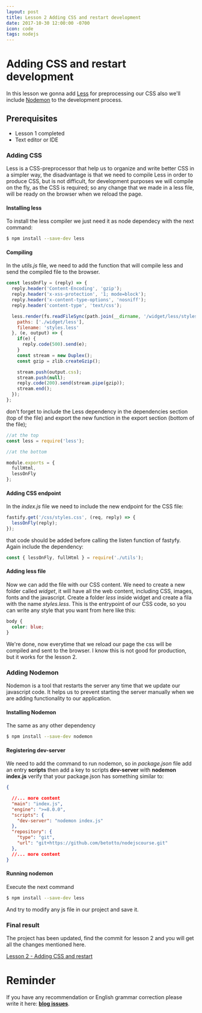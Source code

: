 ```yaml
---
layout: post
title: Lesson 2 Adding CSS and restart development
date: 2017-10-30 12:00:00 -0700
icon: code
tags: nodejs
---
```


# Adding CSS and restart development

In this lesson we gonna add [Less](http://lesscss.org/) for preprocessing our CSS also we'll include [Nodemon](https://nodemon.io/) to the development process.

## Prerequisites

- Lesson 1 completed
- Text editor or IDE

### Adding CSS

Less is a CSS-preprocessor that help us to organize and write better CSS in a simpler way, the disadvantage is that we need to compile Less in order to produce CSS, but is not difficult, for development purposes we will compile on the fly, as the CSS is required; so any change that we made in a less file, will be ready on the browser when we reload the page. 

#### Installing less

To install the less compiler we just need it as node dependecy with the next command:

```bash
$ npm install --save-dev less
```

#### Compiling

In the *utils.js* file, we need to add the function that will compile less and send the compiled file to the browser.

```javascript
const lessOnFly = (reply) => {
  reply.header('Content-Encoding', 'gzip');
  reply.header('x-xss-protection', '1; mode=block');
  reply.header('x-content-type-options', 'nosniff');
  reply.header('content-type', 'text/css');

  less.render(fs.readFileSync(path.join(__dirname, '/widget/less/styles.less'), 'utf8'), {
    paths: ['./widget/less'],
    filename: 'styles.less'
  }, (e, output) => {
    if(e) {
      reply.code(500).send(e);
    }
    const stream = new Duplex();
    const gzip = zlib.createGzip();

    stream.push(output.css);
    stream.push(null);
    reply.code(200).send(stream.pipe(gzip));
    stream.end();
  });
};
```

don't forget to include the Less dependency in the dependencies section (top of the file) and export the new function in the export section (bottom of the file);

```javascript
//at the top
const less = require('less');

//at the bottom

module.exports = {
  fullHtml,
  lessOnFly
};
```
#### Adding CSS endpoint

In the *index.js* file we need to include the new endpoint for the CSS file:

```javascript
fastify.get('/css/styles.css', (req, reply) => {
  lessOnFly(reply);
});
```

that code should be added before calling the listen function of fastyfy. Again include the dependency:

```javascript
const { lessOnFly, fullHtml } = require('./utils');
```
#### Adding less file

Now we can add the file with our CSS content. We need to create a new folder called *widget*, it will have all the web content, including CSS, images, fonts and the javascript. Create a folder *less* inside widget and create a fila with the name *styles.less*. This is the entrypoint of our CSS code, so you can write any style that you want from here like this:

```css
body {
  color: blue;
}
```

We're done, now everytime that we reload our page the css will be compiled and sent to the browser. I know this is not good for production, but it works for the lesson 2.

### Adding Nodemon

Nodemon is a tool that restarts the server any time that we update our javascript code. It helps us to prevent starting the server manually when we are adding functionality to our application.

#### Installing Nodemon

The same as any other dependency

```bash
$ npm install --save-dev nodemon
```

#### Registering dev-server

We need to add the command to run nodemon, so in *package.json* file add an entry **scripts** then add a key to scripts **dev-server** with **nodemon index.js** verify that your package.json has something similar to:

```json
{

  //... more content
  "main": "index.js",
  "engine": ">=8.0.0",
  "scripts": {
    "dev-server": "nodemon index.js"
  },
  "repository": {
    "type": "git",
    "url": "git+https://github.com/betotto/nodejscourse.git"
  },
  //... more content
}
```

#### Running nodemon

Execute the next command
```bash
$ npm install --save-dev less
```

And try to modify any js file in our project and save it.

### Final result

The project has been updated, find the commit for lesson 2 and you will get all the changes mentioned here.

[Lesson 2 - Adding CSS and restart](https://github.com/betotto/nodejscourse/commit/a0f7b94b534225f8bd537716fc31cc54656e8778)

# Reminder

If you have any recommendation or English grammar correction please write it here:  **[blog issues](https://github.com/betotto/blog/issues)**.